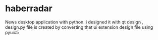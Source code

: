 # haberradar
News desktop application with python. 
i designed it with qt design , design.py file is created by converting that ui extension design file using pyuic5 
